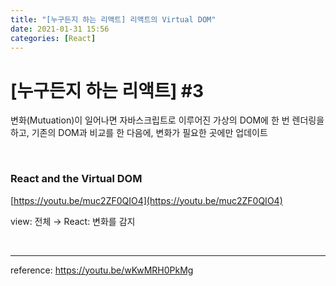 ```yaml
---
title: "[누구든지 하는 리액트] 리액트의 Virtual DOM"
date: 2021-01-31 15:56
categories: [React]
---
```


# [누구든지 하는 리액트] #3

변화(Mutuation)이 일어나면 자바스크립트로 이루어진 가상의 DOM에 한 번 렌더링을 하고, 기존의 DOM과 비교를 한 다음에, 변화가 필요한 곳에만 업데이트

<br>

### React and the Virtual DOM

[https://youtu.be/muc2ZF0QIO4](https://youtu.be/muc2ZF0QIO4)

view: 전체 → React: 변화를 감지

<br>

---

reference: https://youtu.be/wKwMRH0PkMg